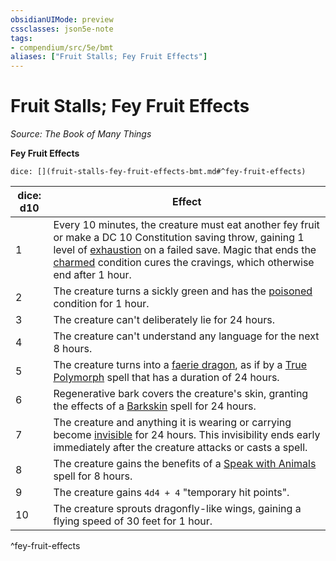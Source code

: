 ```yaml
---
obsidianUIMode: preview
cssclasses: json5e-note
tags:
- compendium/src/5e/bmt
aliases: ["Fruit Stalls; Fey Fruit Effects"]
---
```

# Fruit Stalls; Fey Fruit Effects
*Source: The Book of Many Things* 

**Fey Fruit Effects**

`dice: [](fruit-stalls-fey-fruit-effects-bmt.md#^fey-fruit-effects)`

| dice: d10 | Effect |
|-----------|--------|
| 1 | Every 10 minutes, the creature must eat another fey fruit or make a DC 10 Constitution saving throw, gaining 1 level of [exhaustion](/3-Mechanics/CLI/rules/conditions.md#exhaustion) on a failed save. Magic that ends the [charmed](/3-Mechanics/CLI/rules/conditions.md#charmed) condition cures the cravings, which otherwise end after 1 hour. |
| 2 | The creature turns a sickly green and has the [poisoned](/3-Mechanics/CLI/rules/conditions.md#poisoned) condition for 1 hour. |
| 3 | The creature can't deliberately lie for 24 hours. |
| 4 | The creature can't understand any language for the next 8 hours. |
| 5 | The creature turns into a [faerie dragon](/3-Mechanics/CLI/bestiary/dragon/faerie-dragon-violet.md), as if by a [True Polymorph](/3-Mechanics/CLI/spells/true-polymorph.md) spell that has a duration of 24 hours. |
| 6 | Regenerative bark covers the creature's skin, granting the effects of a [Barkskin](/3-Mechanics/CLI/spells/barkskin.md) spell for 24 hours. |
| 7 | The creature and anything it is wearing or carrying become [invisible](/3-Mechanics/CLI/rules/conditions.md#invisible) for 24 hours. This invisibility ends early immediately after the creature attacks or casts a spell. |
| 8 | The creature gains the benefits of a [Speak with Animals](/3-Mechanics/CLI/spells/speak-with-animals.md) spell for 8 hours. |
| 9 | The creature gains `4d4 + 4` "temporary hit points". |
| 10 | The creature sprouts dragonfly-like wings, gaining a flying speed of 30 feet for 1 hour. |
^fey-fruit-effects